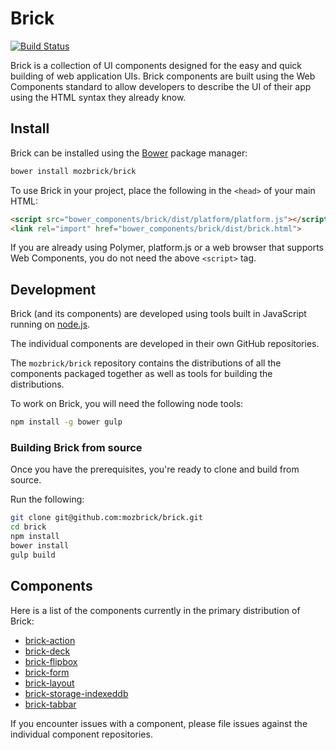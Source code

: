 # Brick

[![Build Status](https://travis-ci.org/mozbrick/brick.png)](https://travis-ci.org/mozbrick/brick)

Brick is a collection of UI components designed for the easy and quick building of web application UIs. Brick components are built using the Web Components standard to allow developers to describe the UI of their app using the HTML syntax they already know.

## Install

Brick can be installed using the [Bower](http://bower.io) package manager:

```sh
bower install mozbrick/brick
```

To use Brick in your project, place the following in the `<head>` of your main HTML:

```html
<script src="bower_components/brick/dist/platform/platform.js"></script>
<link rel="import" href="bower_components/brick/dist/brick.html">
```

If you are already using Polymer, platform.js or a web browser that supports Web Components, you do not need the above `<script>` tag.

## Development

Brick (and its components) are developed using tools built in JavaScript running on [node.js](http://nodejs.org/download/).

The individual components are developed in their own GitHub repositories.

The `mozbrick/brick` repository contains the distributions of all the components packaged together as well as tools for building the distributions.

To work on Brick, you will need the following node tools:

```bash
npm install -g bower gulp
```

### Building Brick from source

Once you have the prerequisites, you're ready to clone and build from source.

Run the following:

```bash
git clone git@github.com:mozbrick/brick.git
cd brick
npm install
bower install
gulp build
```

## Components

Here is a list of the components currently in the primary distribution of Brick:

* [brick-action](https://github.com/mozbrick/brick-action)
* [brick-deck](https://github.com/mozbrick/brick-deck)
* [brick-flipbox](https://github.com/mozbrick/brick-flipbox)
* [brick-form](https://github.com/mozbrick/brick-form)
* [brick-layout](https://github.com/mozbrick/brick-layout)
* [brick-storage-indexeddb](https://github.com/mozbrick/brick-storage-indexeddb)
* [brick-tabbar](https://github.com/mozbrick/brick-tabbar)

If you encounter issues with a component, please file issues against the individual component repositories.

